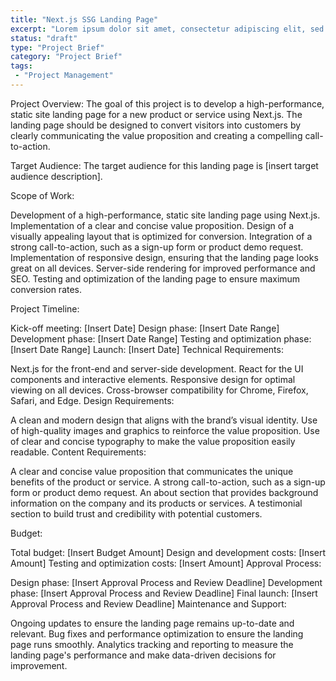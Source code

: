 ```yaml
---
title: "Next.js SSG Landing Page"
excerpt: "Lorem ipsum dolor sit amet, consectetur adipiscing elit, sed do eiusmod tempor incididunt ut labore et dolore magna aliqua. Donec enim diam vulputate ut."
status: "draft"
type: "Project Brief"
category: "Project Brief"
tags:
 - "Project Management"
---
```


Project Overview:
The goal of this project is to develop a high-performance, static site landing page for a new product or service using Next.js. The landing page should be designed to convert visitors into customers by clearly communicating the value proposition and creating a compelling call-to-action.

Target Audience:
The target audience for this landing page is [insert target audience description].

Scope of Work:

Development of a high-performance, static site landing page using Next.js.
Implementation of a clear and concise value proposition.
Design of a visually appealing layout that is optimized for conversion.
Integration of a strong call-to-action, such as a sign-up form or product demo request.
Implementation of responsive design, ensuring that the landing page looks great on all devices.
Server-side rendering for improved performance and SEO.
Testing and optimization of the landing page to ensure maximum conversion rates.

Project Timeline:

Kick-off meeting: [Insert Date]
Design phase: [Insert Date Range]
Development phase: [Insert Date Range]
Testing and optimization phase: [Insert Date Range]
Launch: [Insert Date]
Technical Requirements:

Next.js for the front-end and server-side development.
React for the UI components and interactive elements.
Responsive design for optimal viewing on all devices.
Cross-browser compatibility for Chrome, Firefox, Safari, and Edge.
Design Requirements:

A clean and modern design that aligns with the brand’s visual identity.
Use of high-quality images and graphics to reinforce the value proposition.
Use of clear and concise typography to make the value proposition easily readable.
Content Requirements:

A clear and concise value proposition that communicates the unique benefits of the product or service.
A strong call-to-action, such as a sign-up form or product demo request.
An about section that provides background information on the company and its products or services.
A testimonial section to build trust and credibility with potential customers.

Budget:

Total budget: [Insert Budget Amount]
Design and development costs: [Insert Amount]
Testing and optimization costs: [Insert Amount]
Approval Process:

Design phase: [Insert Approval Process and Review Deadline]
Development phase: [Insert Approval Process and Review Deadline]
Final launch: [Insert Approval Process and Review Deadline]
Maintenance and Support:

Ongoing updates to ensure the landing page remains up-to-date and relevant.
Bug fixes and performance optimization to ensure the landing page runs smoothly.
Analytics tracking and reporting to measure the landing page's performance and make data-driven decisions for improvement.